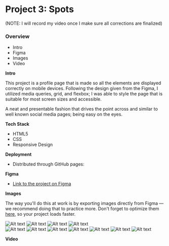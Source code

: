 # Project 3: Spots
(NOTE: I will record my video once I make sure all corrections are finalized)
### Overview  

* Intro  
* Figma  
* Images 
* Video 
  
**Intro**
  
This project is a profile page that is made so all the elements are displayed correctly on mobile devices. Following the design given from the Figma, I utilized media queries, grid, and flexbox; I was able to style the page that is suitable for most screen sizes and accessible. 

A neat and presentable fashion that drives the point across and similar to well known social media pages; being easy on the eyes.

**Tech Stack**
* HTML5
* CSS
* Responsive Design


**Deployment**

- Distributed through GitHub pages:

**Figma**  
  
* [Link to the project on Figma](https://www.figma.com/file/BBNm2bC3lj8QQMHlnqRsga/Sprint-3-Project-%E2%80%94-Spots?type=design&node-id=2%3A60&mode=design&t=afgNFybdorZO6cQo-1)
  
**Images**  
  
The way you'll do this at work is by exporting images directly from Figma — we recommend doing that to practice more. Don't forget to optimize them [here](https://tinypng.com/), so your project loads faster. 

![Alt text](/images/1-photo-by-moritz-feldmann-from-pexels.jpg)
![Alt text](/images/2-photo-by-ceiline-from-pexels.jpg)
![Alt text](/images/3-photo-by-tubanur-dogan-from-pexels.jpg)
![Alt text](/images/4-photo-by-maurice-laschet-from-pexels.jpg)  
![Alt text](/images/5-photo-by-van-anh-nguyen-from-pexels.jpg)
![Alt text](/images/6-photo-by-moritz-feldmann-from-pexels.jpg)
![Alt text](/images/avatar.jpg)
![Alt text](/images/like_icon.svg)
![Alt text](/images/pencil_icon.svg)
![Alt text](/images/plus%20icon.svg)
![Alt text](/images/spots_logo.svg)

**Video**